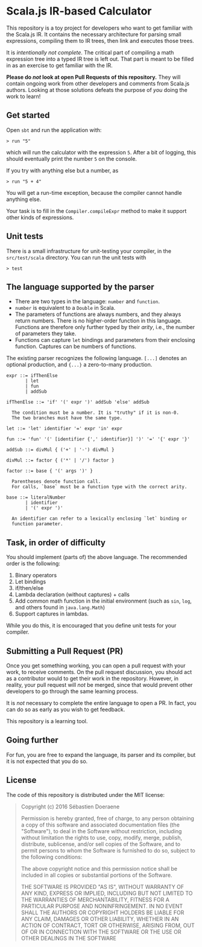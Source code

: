 # Scala.js IR-based Calculator

This repository is a toy project for developers who want to get familiar with the Scala.js IR.
It contains the necessary architecture for parsing small expressions, compiling them to IR trees, then link and executes those trees.

It is *intentionally not complete*.
The critical part of compiling a math expression tree into a typed IR tree is left out.
That part is meant to be filled in as an exercise to get familiar with the IR.

**Please do *not* look at open Pull Requests of this repository.**
They will contain ongoing work from other developers and comments from Scala.js authors.
Looking at those solutions defeats the purpose of *you* doing the work to learn!

## Get started

Open `sbt` and run the application with:

    > run "5"
    
which will run the calculator with the expression `5`.
After a bit of logging, this should eventually print the number `5` on the console.

If you try with anything else but a number, as

    > run "5 + 4"
    
You will get a run-time exception, because the compiler cannot handle anything else.

Your task is to fill in the `Compiler.compileExpr` method to make it support other kinds of expressions.

## Unit tests

There is a small infrastructure for unit-testing your compiler, in the `src/test/scala` directory.
You can run the unit tests with

    > test
    
## The language supported by the parser

* There are two types in the language: `number` and `function`.
* `number` is equivalent to a `Double` in Scala.
* The parameters of functions are always numbers, and they always return numbers.
  There is no higher-order function in this language.
  Functions are therefore only further typed by their *arity*, i.e., the number of parameters they take.
* Functions can capture `let` bindings and parameters from their enclosing function.
  Captures can be numbers of functions.

The existing parser recognizes the following language.
`[...]` denotes an optional production, and `{...}` a zero-to-many production.

    expr ::= ifThenElse
           | let
           | fun
           | addSub
    
    ifThenElse ::= 'if' '(' expr ')' addSub 'else' addSub
      
      The condition must be a number. It is "truthy" if it is non-0.
      The two branches must have the same type.
    
    let ::= 'let' identifier '=' expr 'in' expr
    
    fun ::= 'fun' '(' [identifier {',' identifier}] ')' '=' '{' expr '}'
    
    addSub ::= divMul { ('+' | '-') divMul }
    
    divMul ::= factor { ('*' | '/') factor }
    
    factor ::= base { '(' args ')' }
    
      Parentheses denote function call.
      For calls, `base` must be a function type with the correct arity.
      
    base ::= literalNumber
           | identifier
           | '(' expr ')'
           
      An identifier can refer to a lexically enclosing `let` binding or
      function parameter.
      
## Task, in order of difficulty

You should implement (parts of) the above language.
The recommended order is the following:

1. Binary operators
2. Let bindings
3. if/then/else
4. Lambda declaration (without captures) + calls
5. Add common math function in the initial environment
   (such as `sin`, `log`, and others found in `java.lang.Math`)
6. Support captures in lambdas.

While you do this, it is encouraged that you define unit tests for your compiler.

## Submitting a Pull Request (PR)

Once you get something working, you can open a pull request with your work, to receive comments.
On the pull request discussion, you should act as a contributor would to get their work in the repository.
However, in reality, your pull request will *not* be merged, since that would prevent other developers to go through the same learning process.

It is *not* necessary to complete the entire language to open a PR.
In fact, you can do so as early as you wish to get feedback.

This repository is a learning tool.

## Going further

For fun, you are free to expand the language, its parser and its compiler, but it is not expected that you do so.

## License

The code of this repository is distributed under the MIT license:

> Copyright (c) 2016 Sébastien Doeraene
>
> Permission is hereby granted, free of charge, to any person obtaining a copy of this software and associated documentation files (the "Software"), to deal in the Software without restriction, including without limitation the rights to use, copy, modify, merge, publish, distribute, sublicense, and/or sell copies of the Software, and to permit persons to whom the Software is furnished to do so, subject to the following conditions:
>
> The above copyright notice and this permission notice shall be included in all copies or substantial portions of the Software.
>
> THE SOFTWARE IS PROVIDED "AS IS", WITHOUT WARRANTY OF ANY KIND, EXPRESS OR IMPLIED, INCLUDING BUT NOT LIMITED TO THE WARRANTIES OF MERCHANTABILITY, FITNESS FOR A PARTICULAR PURPOSE AND NONINFRINGEMENT. IN NO EVENT SHALL THE AUTHORS OR COPYRIGHT HOLDERS BE LIABLE FOR ANY CLAIM, DAMAGES OR OTHER LIABILITY, WHETHER IN AN ACTION OF CONTRACT, TORT OR OTHERWISE, ARISING FROM, OUT OF OR IN CONNECTION WITH THE SOFTWARE OR THE USE OR OTHER DEALINGS IN THE SOFTWARE
